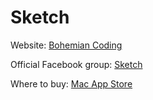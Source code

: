 # Sketch

Website: [Bohemian Coding](http://bohemiancoding.com/sketch/)

Official Facebook group: [Sketch](https://www.facebook.com/groups/sketchformac/)

Where to buy: [Mac App Store](https://itunes.apple.com/us/app/sketch/id852320343)
